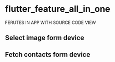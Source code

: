 # flutter_feature_all_in_one

FERUTES IN APP WITH SOURCE CODE VIEW

## Select image form device
## Fetch contacts form device
##

